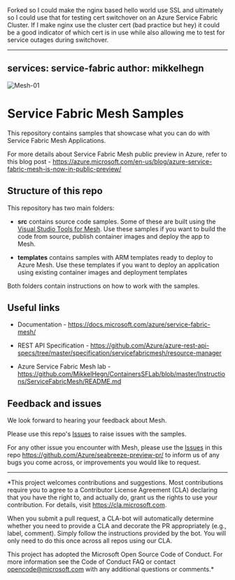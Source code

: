 Forked so I could make the nginx based hello world use SSL and ultimately so I could use that for testing cert switchover on an Azure Service Fabric Cluster. If I make nginx use the cluster cert (bad practice but hey) it could be a good indicator of which cert is in use while also allowing me to test for service outages during switchover.

---
services: service-fabric
author: mikkelhegn
---

![Mesh-01](./media/Mesh_icon.png)

# Service Fabric Mesh Samples

This repository contains samples that showcase what you can do with Service Fabric Mesh Applications.

For more details about Service Fabric Mesh public preview in Azure, refer to this blog post - https://azure.microsoft.com/en-us/blog/azure-service-fabric-mesh-is-now-in-public-preview/

## Structure of this repo

This repository has two main folders:

- **src** contains source code samples. Some of these are built using the [Visual Studio Tools for Mesh](https://docs.microsoft.com/en-us/azure/service-fabric-mesh/service-fabric-mesh-howto-setup-developer-environment-sdk). Use these samples if you want to build the code from source, publish container images and deploy the app to Mesh.

- **templates** contains samples with ARM templates ready to deploy to Azure Mesh. Use these templates if you want to deploy an application using existing container images and deployment templates

Both folders contain instructions on how to work with the samples.

## Useful links

- Documentation - https://docs.microsoft.com/azure/service-fabric-mesh/

- REST API Specification - https://github.com/Azure/azure-rest-api-specs/tree/master/specification/servicefabricmesh/resource-manager

- Azure Service Fabric Mesh lab - https://github.com/MikkelHegn/ContainersSFLab/blob/master/Instructions/ServiceFabricMesh/README.md

## Feedback and issues

We look forward to hearing your feedback about Mesh.

Please use this repo's [Issues](https://github.com/Azure-Samples/service-fabric-mesh/issues) to raise issues with the samples.

For any other issue you encounter with Mesh, please use the [Issues](https://github.com/Azure/seabreeze-preview-pr/issues) in this repo https://github.com/Azure/seabreeze-preview-pr/ to inform us of any bugs you come across, or improvements you would like to request.

---
*This project welcomes contributions and suggestions. Most contributions require you to agree to a Contributor License Agreement (CLA) declaring that you have the right to, and actually do, grant us the rights to use your contribution. For details, visit https://cla.microsoft.com.

When you submit a pull request, a CLA-bot will automatically determine whether you need to provide a CLA and decorate the PR appropriately (e.g., label, comment). Simply follow the instructions provided by the bot. You will only need to do this once across all repos using our CLA.

This project has adopted the Microsoft Open Source Code of Conduct. For more information see the Code of Conduct FAQ or contact opencode@microsoft.com with any additional questions or comments.*
